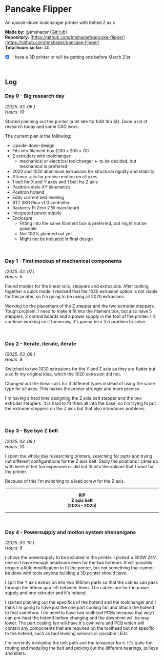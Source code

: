 # Pancake Flipper
An upside-down toolchanger printer with belted Z axis

**Made by:** @tmshader ([GitHub](https://github.com/tmshader)) <br>
**Repository:** [https://github.com/tmshader/pancake-flipper](https://github.com/tmshader/pancake-flipper) <br>
**Total hours so far:** 40

- [x] I have a 3D printer or will be getting one before March 21st

<br>

## Log

### Day 0 -  Big research day
*(2025. 03. 06.)* <br>
*Hours: 10*

Started planning out the printer (a bit late for Infill tbh 😅). Done a lot of
research today and some CAD work.

The current plan is the following:
- Upside-down design
- Fits into filament box (200 x 200 x 70)
- 2 extruders with toolchanger
  - mechanical or electrical toolchanger <- to be decided, but mechanical is
    preferred
- 2020 and 1020 aluminium extrusions for structural rigidity and stability
- 3 linear rails for precise motion on all axes
- 1 belt for X and Y axes and 1 belt for Z axis
- Positron-style XY kinematics
- Positron hotend
- Eddy current bed leveling
- BTT SKR Pico v1.0 controller
- Rasberry Pi Zero 2 W main board
- Integrated power supply
- Enclosure
  - Fitting into the same filament box is preferred, but might not be possible
  - Not 100% planned out yet
  - Might not be included in final design

<br>

### Day 1 - First mockup of mechanical components
*(2025. 03. 07.)* <br>
*Hours: 5*

Found models for the linear rails, steppers and extrusions. After putting
together a quick model I realised that the 1020 extrusion option is not viable
for this printer, so I'm going to be using all 2020 extrusions.

Working on the placement of the Z stepper and the two extruder steppers. Tough
problem. I need to make it fit into the filament box, but also have 5 steppers,
2 control boards and a power supply in the foot of the printer. I'll continue
working on it tomorrow, it's gonna be a fun problem to solve.

<br>

### Day 2 - Iterate, iterate, iterate
*(2025. 03. 08.)* <br>
*Hours: 9*

Switched to two 1030 extrusions for the Y and Z axis as they are flatter but
also fit my original idea, which the 1020 extrusion did not.

Changed out the linear rails for 3 different types instead of using the same
type for all axes. This makes the printer stronger and more precise.

I'm having a hard time designing the Z axis belt stepper and the two extruder
steppers. It is hard to fit them all into the base, so I'm trying to put the
extruder steppers on the Z axis but that also introduces problems.

<br>

### Day 3 - Bye bye Z belt
*(2025. 03. 09.)* <br>
*Hours: 10*

I spent the whole day researching printers, searching for parts and trying out
different configurations for the Z axis belt. Sadly the solutions I came up with
were either too expensive or did not fit into the volume that I want for the
printer.

Because of this I'm switching to a lead screw for the Z axis.

---

**<p align="center">RIP<br>Z axis belt<br>(2025 - 2025)</p>**

---

<br>

### Day 4 - Powersupply and motion system shenanigans
*(2025. 03. 10.)* <br>
*Hours: 6*

I chose the powersupply to be included in the printer. I picked a 300W 24V one
so I have enough headroom even for the two hotends. It will possibly require
a little modification to fit the printer, but not something that cannot be done
with tools anyone building a 3D printer should have.

I split the Y axis extrusion into two 100mm parts so that the cables can pass
through the 50mm gap left between them. The cables are for the power supply and
one extruder and it's hotend.

I started planning out the specifics of the hotend and the toolchanger and I
think I'm going to have just the one part cooling fan and attach the hotend to
that somehow. I do need to have two toolhead PCBs because that way I can
pre-heat the hotend before changing and the downtime will be way lower. The part
cooling fan will have it's own wire and PCB which will contain any components
that are required on the toolhead but not specific to the hotend, such as bed
leveling sensors or possible LEDs.

I'm currently designing the belt path and the tensioner for it. It's quite fun
routing and modeling the belt and picking out the different bearings, pulleys
and idlers.